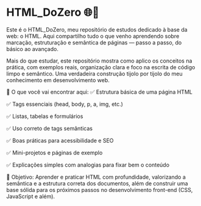 # HTML_DoZero 🌐📄

Este é o HTML_DoZero, meu repositório de estudos dedicado à base da web: o HTML. Aqui compartilho tudo o que venho aprendendo sobre marcação, estruturação e semântica de páginas — passo a passo, do básico ao avançado.

Mais do que estudar, este repositório mostra como aplico os conceitos na prática, com exemplos reais, organização clara e foco na escrita de código limpo e semântico. Uma verdadeira construção tijolo por tijolo do meu conhecimento em desenvolvimento web.

🧱 O que você vai encontrar aqui:
✅ Estrutura básica de uma página HTML

✅ Tags essenciais (head, body, p, a, img, etc.)

✅ Listas, tabelas e formulários

✅ Uso correto de tags semânticas

✅ Boas práticas para acessibilidade e SEO

✅ Mini-projetos e páginas de exemplo

✅ Explicações simples com analogias para fixar bem o conteúdo

🎯 Objetivo:
Aprender e praticar HTML com profundidade, valorizando a semântica e a estrutura correta dos documentos, além de construir uma base sólida para os próximos passos no desenvolvimento front-end (CSS, JavaScript e além).
